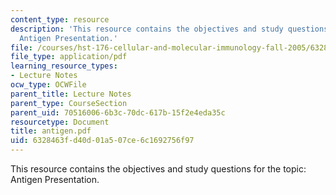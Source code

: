 ```yaml
---
content_type: resource
description: 'This resource contains the objectives and study questions for the topic:
  Antigen Presentation.'
file: /courses/hst-176-cellular-and-molecular-immunology-fall-2005/6328463fd40d01a507ce6c1692756f97_antigen.pdf
file_type: application/pdf
learning_resource_types:
- Lecture Notes
ocw_type: OCWFile
parent_title: Lecture Notes
parent_type: CourseSection
parent_uid: 70516006-6b3c-70dc-617b-15f2e4eda35c
resourcetype: Document
title: antigen.pdf
uid: 6328463f-d40d-01a5-07ce-6c1692756f97
---
```

This resource contains the objectives and study questions for the topic: Antigen Presentation.

